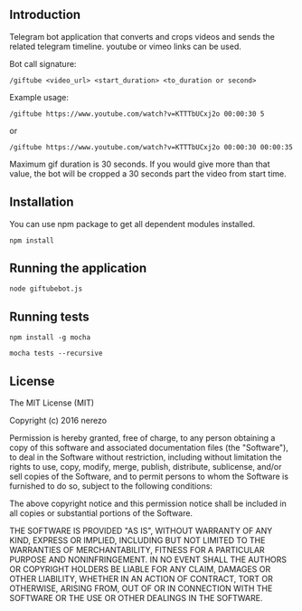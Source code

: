 ## Introduction

Telegram bot application that converts and crops videos and sends the related telegram timeline. youtube or vimeo links can be used.

Bot call signature:

```
/giftube <video_url> <start_duration> <to_duration or second>
```

Example usage:

```
/giftube https://www.youtube.com/watch?v=KTTTbUCxj2o 00:00:30 5
```

or

```
/giftube https://www.youtube.com/watch?v=KTTTbUCxj2o 00:00:30 00:00:35
```

Maximum gif duration is 30 seconds. If you would give more than that value, the bot will be cropped a 30 seconds part the video from start time.

## Installation

You can use npm package to get all dependent modules installed.

```
npm install
```

## Running the application

```
node giftubebot.js
```

## Running tests

```
npm install -g mocha
```
```
mocha tests --recursive
```

## License

The MIT License (MIT)

Copyright (c) 2016 nerezo

Permission is hereby granted, free of charge, to any person obtaining a copy
of this software and associated documentation files (the "Software"), to deal
in the Software without restriction, including without limitation the rights
to use, copy, modify, merge, publish, distribute, sublicense, and/or sell
copies of the Software, and to permit persons to whom the Software is
furnished to do so, subject to the following conditions:

The above copyright notice and this permission notice shall be included in all
copies or substantial portions of the Software.

THE SOFTWARE IS PROVIDED "AS IS", WITHOUT WARRANTY OF ANY KIND, EXPRESS OR
IMPLIED, INCLUDING BUT NOT LIMITED TO THE WARRANTIES OF MERCHANTABILITY,
FITNESS FOR A PARTICULAR PURPOSE AND NONINFRINGEMENT. IN NO EVENT SHALL THE
AUTHORS OR COPYRIGHT HOLDERS BE LIABLE FOR ANY CLAIM, DAMAGES OR OTHER
LIABILITY, WHETHER IN AN ACTION OF CONTRACT, TORT OR OTHERWISE, ARISING FROM,
OUT OF OR IN CONNECTION WITH THE SOFTWARE OR THE USE OR OTHER DEALINGS IN THE
SOFTWARE.
